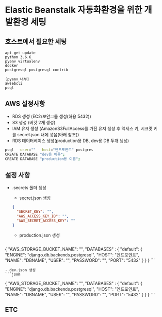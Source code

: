 # Elastic Beanstalk 자동화환경을 위한 개발환경 세팅

## 호스트에서 필요한 세팅

```text
apt-get update
python 3.6.6
pyenv virtualenv
docker
postgresql postgresql-contrib

[pyenv 내부]
awsebcli
psql
```

## AWS 설정사항

- RDS 생성 (EC2/보안그룹 생성(허용 5432))
- S3 생성 (버킷 2개 생성)
- IAM 유저 생성 (AmazonS3FullAccess를 가진 유저 생성 후 액세스 키, 시크릿 키를 secret.json 내에 넣음(아래 참조))
- RDS 데이터베이스 생성(production용 DB, dev용 DB 두개 생성)
```bash
psql --user="" --host="엔드포인트" postgres
CREATE DATABASE "dev용 이름";
CREATE DATABASE "production용 이름";
```

## 설정 사항

- .secrets 폴더 생성
    - secret.json 생성
    ```json
    {
      "SECRET_KEY": "",
      "AWS_ACCESS_KEY_ID": "",
      "AWS_SECRET_ACCESS_KEY": ""
    }
    ```
    
    - production.json 생성
    ```json
{
  "AWS_STORAGE_BUCKET_NAME": "",
  "DATABASES" : {
    "default": {
        "ENGINE": "django.db.backends.postgresql",
        "HOST": "엔드포인트",
        "NAME": "DBNAME",
        "USER": "",
        "PASSWORD": "",
        "PORT": "5432"
    }
  }
}
    ```
    
    - dev.json 생성
    ```json
{
  "AWS_STORAGE_BUCKET_NAME": "",
  "DATABASES" : {
    "default": {
        "ENGINE": "django.db.backends.postgresql",
        "HOST": "엔드포인트",
        "NAME": "DBNAME",
        "USER": "",
        "PASSWORD": "",
        "PORT": "5432"
    }
  }
}
    ```
    
## ETC